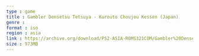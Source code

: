 ```yaml
---
type : game
title : Gambler Densetsu Tetsuya - Kurouto Choujou Kessen (Japan)
genre : 
format : iso
region : asia
link : https://archive.org/download/PS2-ASIA-ROMS321COM/Gambler%20Densetsu%20Tetsuya%20-%20Kurouto%20Choujou%20Kessen%20%28Japan%29.7z
size : 973MB
---
```

